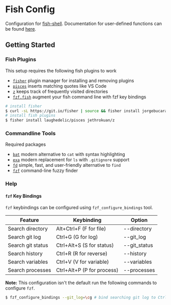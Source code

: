# Fish Config

Configuration for [fish-shell](https://github.com/fish-shell/fish-shell/). Documentation for user-defined functions can be found [here](functions/README.md).

## Getting Started

### Fish Plugins

This setup requires the following fish plugins to work

- [`fisher`](https://github.com/jorgebucaran/fisher) plugin manager for installing and removing plugins
- [`pisces`](https://github.com/laughedelic/pisces) inserts matching quotes like VS Code
- [`z`](https://github.com/jethrokuan/z) keeps track of frequently visited directories
- [`fzf.fish`](https://github.com/PatrickF1/fzf.fish) augment your fish command line with fzf key bindings

```sh
# install fisher
$ curl -sL https://git.io/fisher | source && fisher install jorgebucaran/fisher
# install fish plugins
$ fisher install laughedelic/pisces jethrokuan/z
```

### Commandline Tools

Required packages

- [`bat`](https://github.com/sharkdp/bat) modern alternative to `cat` with syntax highlighting
- [`exa`](https://github.com/ogham/exa) modern replacement for `ls` with `.gitignore` support
- [`fd`](https://github.com/sharkdp/fd) simple, fast, and user-friendly alternative to `find`
- [`fzf`](https://github.com/junegunn/fzf) command-line fuzzy finder

### Help

#### `fzf` Key Bindings

`fzf` keybindings can be configured using `fzf_configure_bindings` tool.

| Feature           | Keybinding                 | Option       |
| ----------------- | -------------------------- | ------------ |
| Search directory  | Alt+Ctrl+F (F for file)    | --directory  |
| Search git log    | Ctrl+G (G for log)         | --git_log    |
| Search git status | Ctrl+Alt+S (S for status)  | --git_status |
| Search history    | Ctrl+R (R for reverse)     | --history    |
| Search variables  | Ctrl+V (V for variable)    | --variables  |
| Search processes  | Ctrl+Alt+P (P for process) | --processes  |

**Note:** This configuration isn't the default run the following commands to configure `fzf`.

```sh
$ fzf_configure_bindings --git_log=\cg # bind searching git log to Ctrl+G
```
